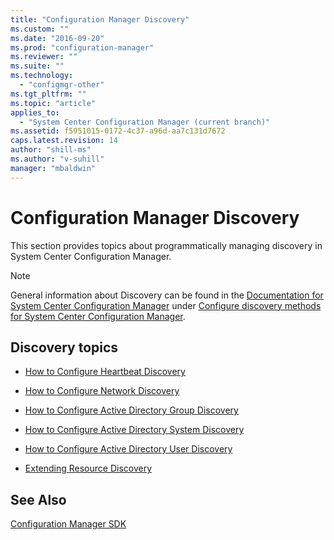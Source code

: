 ```yaml
---
title: "Configuration Manager Discovery"
ms.custom: ""
ms.date: "2016-09-20"
ms.prod: "configuration-manager"
ms.reviewer: ""
ms.suite: ""
ms.technology: 
  - "configmgr-other"
ms.tgt_pltfrm: ""
ms.topic: "article"
applies_to: 
  - "System Center Configuration Manager (current branch)"
ms.assetid: f5951015-0172-4c37-a96d-aa7c131d7672
caps.latest.revision: 14
author: "shill-ms"
ms.author: "v-suhill"
manager: "mbaldwin"
---
```

# Configuration Manager Discovery
This section provides topics about programmatically managing discovery in System Center Configuration Manager.  
  
> [!NOTE]
>  General information about Discovery can be found in the [Documentation for System Center Configuration Manager](https://technet.microsoft.com/en-us/library/mt346023.aspx) under [Configure discovery methods for System Center Configuration Manager](https://technet.microsoft.com/en-us/library/mt720648.aspx).  
  
## Discovery topics  
  
-   [How to Configure Heartbeat Discovery](../../../../develop/core/servers/configure/how-to-configure-heartbeat-discovery.md)  
  
-   [How to Configure Network Discovery](../../../../develop/core/servers/configure/how-to-configure-network-discovery.md)  
  
-   [How to Configure Active Directory Group Discovery](../../../../develop/core/servers/configure/how-to-configure-active-directory-group-discovery.md)  
  
-   [How to Configure Active Directory System Discovery](../../../../develop/core/servers/configure/how-to-configure-active-directory-system-discovery.md)  
  
-   [How to Configure Active Directory User Discovery](../../../../develop/core/servers/configure/how-to-configure-active-directory-user-discovery.md)  
  
-   [Extending Resource Discovery](../../../../develop/core/servers/configure/extending-resource-discovery.md)  
  
## See Also  
 [Configuration Manager SDK](../../../../develop/core/misc/system-center-configuration-manager-sdk.md)